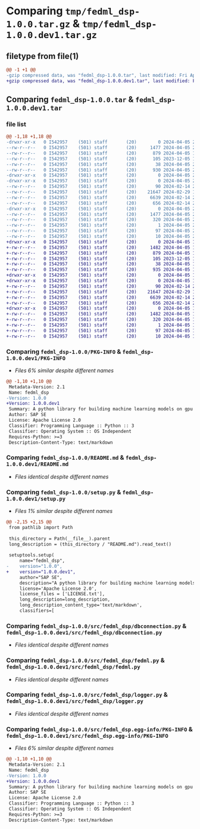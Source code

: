 # Comparing `tmp/fedml_dsp-1.0.0.tar.gz` & `tmp/fedml_dsp-1.0.0.dev1.tar.gz`

## filetype from file(1)

```diff
@@ -1 +1 @@
-gzip compressed data, was "fedml_dsp-1.0.0.tar", last modified: Fri Apr  5 20:45:44 2024, max compression
+gzip compressed data, was "fedml_dsp-1.0.0.dev1.tar", last modified: Fri Apr  5 18:53:59 2024, max compression
```

## Comparing `fedml_dsp-1.0.0.tar` & `fedml_dsp-1.0.0.dev1.tar`

### file list

```diff
@@ -1,18 +1,18 @@
-drwxr-xr-x   0 I542957    (501) staff       (20)        0 2024-04-05 20:45:44.804509 fedml_dsp-1.0.0/
--rw-r--r--   0 I542957    (501) staff       (20)     1477 2024-04-05 20:45:44.803455 fedml_dsp-1.0.0/PKG-INFO
--rw-r--r--   0 I542957    (501) staff       (20)      879 2024-04-05 18:53:39.000000 fedml_dsp-1.0.0/README.md
--rw-r--r--   0 I542957    (501) staff       (20)      105 2023-12-05 19:55:41.000000 fedml_dsp-1.0.0/pyproject.toml
--rw-r--r--   0 I542957    (501) staff       (20)       38 2024-04-05 20:45:44.804712 fedml_dsp-1.0.0/setup.cfg
--rw-r--r--   0 I542957    (501) staff       (20)      930 2024-04-05 20:37:36.000000 fedml_dsp-1.0.0/setup.py
-drwxr-xr-x   0 I542957    (501) staff       (20)        0 2024-04-05 20:45:44.747765 fedml_dsp-1.0.0/src/
-drwxr-xr-x   0 I542957    (501) staff       (20)        0 2024-04-05 20:45:44.780450 fedml_dsp-1.0.0/src/fedml_dsp/
--rw-r--r--   0 I542957    (501) staff       (20)       90 2024-02-14 22:44:18.000000 fedml_dsp-1.0.0/src/fedml_dsp/__init__.py
--rw-r--r--   0 I542957    (501) staff       (20)    21647 2024-02-29 19:15:35.000000 fedml_dsp-1.0.0/src/fedml_dsp/dbconnection.py
--rw-r--r--   0 I542957    (501) staff       (20)     6639 2024-02-14 22:44:18.000000 fedml_dsp-1.0.0/src/fedml_dsp/fedml.py
--rw-r--r--   0 I542957    (501) staff       (20)      656 2024-02-14 22:44:18.000000 fedml_dsp-1.0.0/src/fedml_dsp/logger.py
-drwxr-xr-x   0 I542957    (501) staff       (20)        0 2024-04-05 20:45:44.802289 fedml_dsp-1.0.0/src/fedml_dsp.egg-info/
--rw-r--r--   0 I542957    (501) staff       (20)     1477 2024-04-05 20:45:44.000000 fedml_dsp-1.0.0/src/fedml_dsp.egg-info/PKG-INFO
--rw-r--r--   0 I542957    (501) staff       (20)      320 2024-04-05 20:45:44.000000 fedml_dsp-1.0.0/src/fedml_dsp.egg-info/SOURCES.txt
--rw-r--r--   0 I542957    (501) staff       (20)        1 2024-04-05 20:45:44.000000 fedml_dsp-1.0.0/src/fedml_dsp.egg-info/dependency_links.txt
--rw-r--r--   0 I542957    (501) staff       (20)       97 2024-04-05 20:45:44.000000 fedml_dsp-1.0.0/src/fedml_dsp.egg-info/requires.txt
--rw-r--r--   0 I542957    (501) staff       (20)       10 2024-04-05 20:45:44.000000 fedml_dsp-1.0.0/src/fedml_dsp.egg-info/top_level.txt
+drwxr-xr-x   0 I542957    (501) staff       (20)        0 2024-04-05 18:53:59.320210 fedml_dsp-1.0.0.dev1/
+-rw-r--r--   0 I542957    (501) staff       (20)     1482 2024-04-05 18:53:59.319440 fedml_dsp-1.0.0.dev1/PKG-INFO
+-rw-r--r--   0 I542957    (501) staff       (20)      879 2024-04-05 18:53:39.000000 fedml_dsp-1.0.0.dev1/README.md
+-rw-r--r--   0 I542957    (501) staff       (20)      105 2023-12-05 19:55:41.000000 fedml_dsp-1.0.0.dev1/pyproject.toml
+-rw-r--r--   0 I542957    (501) staff       (20)       38 2024-04-05 18:53:59.320347 fedml_dsp-1.0.0.dev1/setup.cfg
+-rw-r--r--   0 I542957    (501) staff       (20)      935 2024-04-05 18:51:21.000000 fedml_dsp-1.0.0.dev1/setup.py
+drwxr-xr-x   0 I542957    (501) staff       (20)        0 2024-04-05 18:53:59.302784 fedml_dsp-1.0.0.dev1/src/
+drwxr-xr-x   0 I542957    (501) staff       (20)        0 2024-04-05 18:53:59.307223 fedml_dsp-1.0.0.dev1/src/fedml_dsp/
+-rw-r--r--   0 I542957    (501) staff       (20)       90 2024-02-14 22:44:18.000000 fedml_dsp-1.0.0.dev1/src/fedml_dsp/__init__.py
+-rw-r--r--   0 I542957    (501) staff       (20)    21647 2024-02-29 19:15:35.000000 fedml_dsp-1.0.0.dev1/src/fedml_dsp/dbconnection.py
+-rw-r--r--   0 I542957    (501) staff       (20)     6639 2024-02-14 22:44:18.000000 fedml_dsp-1.0.0.dev1/src/fedml_dsp/fedml.py
+-rw-r--r--   0 I542957    (501) staff       (20)      656 2024-02-14 22:44:18.000000 fedml_dsp-1.0.0.dev1/src/fedml_dsp/logger.py
+drwxr-xr-x   0 I542957    (501) staff       (20)        0 2024-04-05 18:53:59.318635 fedml_dsp-1.0.0.dev1/src/fedml_dsp.egg-info/
+-rw-r--r--   0 I542957    (501) staff       (20)     1482 2024-04-05 18:53:59.000000 fedml_dsp-1.0.0.dev1/src/fedml_dsp.egg-info/PKG-INFO
+-rw-r--r--   0 I542957    (501) staff       (20)      320 2024-04-05 18:53:59.000000 fedml_dsp-1.0.0.dev1/src/fedml_dsp.egg-info/SOURCES.txt
+-rw-r--r--   0 I542957    (501) staff       (20)        1 2024-04-05 18:53:59.000000 fedml_dsp-1.0.0.dev1/src/fedml_dsp.egg-info/dependency_links.txt
+-rw-r--r--   0 I542957    (501) staff       (20)       97 2024-04-05 18:53:59.000000 fedml_dsp-1.0.0.dev1/src/fedml_dsp.egg-info/requires.txt
+-rw-r--r--   0 I542957    (501) staff       (20)       10 2024-04-05 18:53:59.000000 fedml_dsp-1.0.0.dev1/src/fedml_dsp.egg-info/top_level.txt
```

### Comparing `fedml_dsp-1.0.0/PKG-INFO` & `fedml_dsp-1.0.0.dev1/PKG-INFO`

 * *Files 6% similar despite different names*

```diff
@@ -1,10 +1,10 @@
 Metadata-Version: 2.1
 Name: fedml_dsp
-Version: 1.0.0
+Version: 1.0.0.dev1
 Summary: A python library for building machine learning models on gpu AI Platforms using a federated data source
 Author: SAP SE
 License: Apache License 2.0
 Classifier: Programming Language :: Python :: 3
 Classifier: Operating System :: OS Independent
 Requires-Python: >=3
 Description-Content-Type: text/markdown
```

### Comparing `fedml_dsp-1.0.0/README.md` & `fedml_dsp-1.0.0.dev1/README.md`

 * *Files identical despite different names*

### Comparing `fedml_dsp-1.0.0/setup.py` & `fedml_dsp-1.0.0.dev1/setup.py`

 * *Files 1% similar despite different names*

```diff
@@ -2,15 +2,15 @@
 from pathlib import Path
 
 this_directory = Path(__file__).parent
 long_description = (this_directory / "README.md").read_text()
 
 setuptools.setup(
     name="fedml_dsp",
-    version="1.0.0",
+    version="1.0.0.dev1",
     author="SAP SE",
     description="A python library for building machine learning models on gpu AI Platforms using a federated data source",
     license='Apache License 2.0',
     license_files = ['LICENSE.txt'],
     long_description=long_description,
     long_description_content_type='text/markdown',
     classifiers=[
```

### Comparing `fedml_dsp-1.0.0/src/fedml_dsp/dbconnection.py` & `fedml_dsp-1.0.0.dev1/src/fedml_dsp/dbconnection.py`

 * *Files identical despite different names*

### Comparing `fedml_dsp-1.0.0/src/fedml_dsp/fedml.py` & `fedml_dsp-1.0.0.dev1/src/fedml_dsp/fedml.py`

 * *Files identical despite different names*

### Comparing `fedml_dsp-1.0.0/src/fedml_dsp/logger.py` & `fedml_dsp-1.0.0.dev1/src/fedml_dsp/logger.py`

 * *Files identical despite different names*

### Comparing `fedml_dsp-1.0.0/src/fedml_dsp.egg-info/PKG-INFO` & `fedml_dsp-1.0.0.dev1/src/fedml_dsp.egg-info/PKG-INFO`

 * *Files 6% similar despite different names*

```diff
@@ -1,10 +1,10 @@
 Metadata-Version: 2.1
 Name: fedml_dsp
-Version: 1.0.0
+Version: 1.0.0.dev1
 Summary: A python library for building machine learning models on gpu AI Platforms using a federated data source
 Author: SAP SE
 License: Apache License 2.0
 Classifier: Programming Language :: Python :: 3
 Classifier: Operating System :: OS Independent
 Requires-Python: >=3
 Description-Content-Type: text/markdown
```

